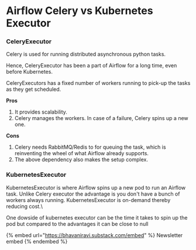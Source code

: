 # Airflow Celery vs Kubernetes Executor

### CeleryExecutor

Celery is used for running distributed asynchronous python tasks.

Hence, CeleryExecutor has been a part of Airflow for a long time, even before Kubernetes.

CeleryExecutors has a fixed number of workers running to pick-up the tasks as they get scheduled.

**Pros**

1. It provides scalability.
2. Celery manages the workers. In case of a failure, Celery spins up a new one.

**Cons**

1. Celery needs RabbitMQ/Redis to for queuing the task, which is reinventing the wheel of what Airflow already supports.
2. The above dependency also makes the setup complex.

### KubernetesExecutor

KubernetesExecutor is where Airflow spins up a new pod to run an Airflow task. Unlike Celery executor the advantage is you don't have a bunch of workers always running. KubernetesExecutor is on-demand thereby reducing cost.\\

One dowside of kubernetes executor can be the time it takes to spin up the pod but compared to the advantages it can be close to null



{% embed url="https://bhavaniravi.substack.com/embed" %}
Newsletter embed
{% endembed %}
